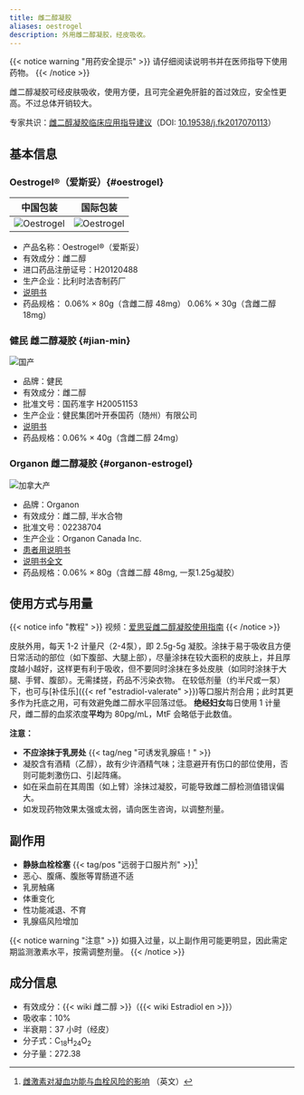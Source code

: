 ```yaml
---
title: 雌二醇凝胶
aliases: oestrogel
description: 外用雌二醇凝胶，经皮吸收。
---
```


{{< notice warning "用药安全提示" >}}
请仔细阅读说明书并在医师指导下使用药物。
{{< /notice >}}

雌二醇凝胶可经皮肤吸收，使用方便，且可完全避免肝脏的首过效应，安全性更高。不过总体开销较大。

专家共识：[雌二醇凝胶临床应用指导建议](http://medi-guide.meditool.cn/ymtpdf/E60E60E5-CF7F-0A27-75B3-BE7B935D762D.pdf)（DOI: [10.19538/j.fk2017070113](https://doi.org/10.19538/j.fk2017070113)）

## 基本信息

### Oestrogel&reg;（爱斯妥）{#oestrogel}

|                     中国包装                     |                      国际包装                       |
| :----------------------------------------------: | :-------------------------------------------------: |
| ![Oestrogel](/images/medicine/gel/oestrogel.jpg) | ![Oestrogel](/images/medicine/gel/oestrogel-fr.jpg) |

- 产品名称：Oestrogel&reg;（爱斯妥）
- 有效成分：雌二醇
- 进口药品注册证号：H20120488
- 生产企业：比利时法杏制药厂
- [说明书](/images/medicine/gel/estradiol-gel.jpg)
- 药品规格：
  0.06% &times; 80g（含雌二醇 48mg）
  0.06% &times; 30g（含雌二醇 18mg）

### 健民 雌二醇凝胶 {#jian-min}

![国产](/images/medicine/gel/ningjiao.jpg)

- 品牌：健民
- 有效成分：雌二醇
- 批准文号：国药准字 H20051153
- 生产企业：健民集团叶开泰国药（随州）有限公司
- [说明书](/images/medicine/gel/jianmin_gel_instructions.jpg)
- 药品规格：0.06% &times; 40g（含雌二醇 24mg）

### Organon 雌二醇凝胶 {#organon-estrogel}

![加拿大产](/images/medicine/gel/Estrogel-Estradiol-upscaled.jpg)

- 品牌：Organon
- 有效成分：雌二醇, 半水合物
- 批准文号：02238704
- 生产企业：Organon Canada Inc.
- [患者用说明书](/images/medicine/gel/ESTROGEL-CI_E.pdf)
- [说明书全文](https://pdf.hres.ca/dpd_pm/00072270.PDF)
- 药品规格：0.06% &times; 80g（含雌二醇 48mg, 一泵1.25g凝胶）

## 使用方式与用量

{{< notice info "教程" >}}
视频：[爱思妥雌二醇凝胶使用指南](https://www.bilibili.com/video/BV1eq4y1U71L)
{{< /notice >}}

皮肤外用，每天 1-2 计量尺（2-4泵），即 2.5g-5g 凝胶。涂抹于易于吸收且方便日常活动的部位（如下腹部、大腿上部），尽量涂抹在较大面积的皮肤上，并且厚度越小越好，这样更有利于吸收，但不要同时涂抹在多处皮肤（如同时涂抹于大腿、手臂、腹部）。无需揉搓，药品不污染衣物。
在较低剂量（约半尺或一泵）下，也可与[补佳乐]({{< ref "estradiol-valerate" >}})等口服片剂合用；此时其更多作为托底之用，可有效避免雌二醇水平回落过低。
**绝经妇女**每日使用 1 计量尺，雌二醇的血浆浓度**平均**为 80pg/mL，MtF 会略低于此数值。

**注意：**

- **不应涂抹于乳房处** {{< tag/neg "可诱发乳腺癌！" >}}
- 凝胶含有酒精（乙醇），故有少许酒精气味；注意避开有伤口的部位使用，否则可能刺激伤口、引起阵痛。
- 如在采血前在其周围（如上臂）涂抹过凝胶，可能导致雌二醇检测值错误偏大。
- 如发现药物效果太强或太弱，请向医生咨询，以调整剂量。

## 副作用

- **静脉血栓栓塞** {{< tag/pos "远弱于口服片剂" >}}[^1]
- 恶心、腹痛、腹胀等胃肠道不适
- 乳房触痛
- 体重变化
- 性功能减退、不育
- 乳腺癌风险增加

{{< notice warning "注意" >}}
如摄入过量，以上副作用可能更明显，因此需定期监测激素水平，按需调整剂量。
{{< /notice >}}

## 成分信息

- 有效成分：{{< wiki 雌二醇 >}}（{{< wiki Estradiol en >}}）
- 吸收率：10%
- 半衰期：37 小时（经皮）
- 分子式：C<sub>18</sub>H<sub>24</sub>O<sub>2</sub>
- 分子量：272.38

[^1]: [雌激素对凝血功能与血栓风险的影响](https://tfsci.mtf.wiki/articles/estrogens-blood-clots/) （英文）
